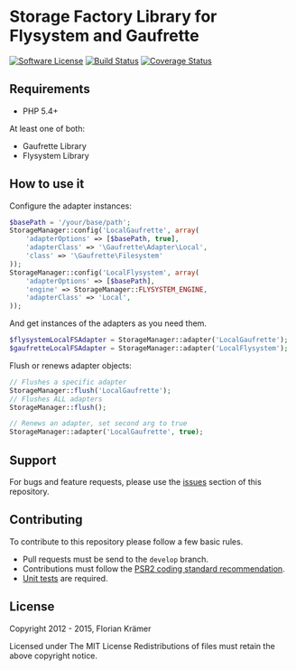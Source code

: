 Storage Factory Library for Flysystem and Gaufrette
===================================================

[![Software License](https://img.shields.io/badge/license-MIT-brightgreen.svg?style=flat-square)](LICENSE.txt) 
[![Build Status](https://img.shields.io/travis/burzum/storage/3.0.svg?style=flat-square)](https://travis-ci.org/burzum/storage) 
[![Coverage Status](https://img.shields.io/coveralls/burzum/storage/3.0.svg?style=flat-square)](https://coveralls.io/r/burzum/storage)

Requirements
------------

 * PHP 5.4+

At least one of both:

 * Gaufrette Library
 * Flysystem Library

How to use it
-------------

Configure the adapter instances:

```php
$basePath = '/your/base/path';
StorageManager::config('LocalGaufrette', array(
	'adapterOptions' => [$basePath, true],
	'adapterClass' => '\Gaufrette\Adapter\Local',
	'class' => '\Gaufrette\Filesystem'
));
StorageManager::config('LocalFlysystem', array(
	'adapterOptions' => [$basePath],
	'engine' => StorageManager::FLYSYSTEM_ENGINE,
	'adapterClass' => 'Local',
));
```

And get instances of the adapters as you need them.

```php
$flysystemLocalFSAdapter = StorageManager::adapter('LocalGaufrette');
$gaufretteLocalFSAdapter = StorageManager::adapter('LocalFlysystem');
```

Flush or renews adapter objects:

```php
// Flushes a specific adapter
StorageManager::flush('LocalGaufrette');
// Flushes ALL adapters
StorageManager::flush();

// Renews an adapter, set second arg to true
StorageManager::adapter('LocalGaufrette', true);
```

Support
-------

For bugs and feature requests, please use the [issues](https://github.com/burzum/storage/issues) section of this repository.

Contributing
------------

To contribute to this repository please follow a few basic rules.

* Pull requests must be send to the ```develop``` branch.
* Contributions must follow the [PSR2 coding standard recommendation](https://github.com/php-fig).
* [Unit tests](https://phpunit.de/) are required.

License
-------

Copyright 2012 - 2015, Florian Krämer

Licensed under The MIT License
Redistributions of files must retain the above copyright notice.
